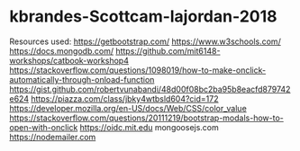 # kbrandes-Scottcam-lajordan-2018

Resources used:
https://getbootstrap.com/
https://www.w3schools.com/
https://docs.mongodb.com/
https://github.com/mit6148-workshops/catbook-workshop4
https://stackoverflow.com/questions/1098019/how-to-make-onclick-automatically-through-onload-function
https://gist.github.com/robertvunabandi/48d00f08bc2ba95b8eacfd879742e624
https://piazza.com/class/jbky4wtbsld604?cid=172
https://developer.mozilla.org/en-US/docs/Web/CSS/color_value
https://stackoverflow.com/questions/20111219/bootstrap-modals-how-to-open-with-onclick
https://oidc.mit.edu
mongoosejs.com
https://nodemailer.com

